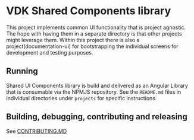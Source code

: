 # VDK Shared Components library

This project implements common UI functionality that is project agnostic.
The hope with having them in a separate directory is that other projects might leverage them.
Within this project there is also a project(documentation-ui) for bootstrapping the individual screens for development and testing purposes.

## Running

Shared UI Components library is build and delivered as an Angular Library that is consumable via
the NPMJS repository.
See the `README.md` files in individual directories under `projects` for specific instructions.


## Building, debugging, contributing and releasing

See [CONTRIBUTING.MD](/CONTRIBUTING.md)
